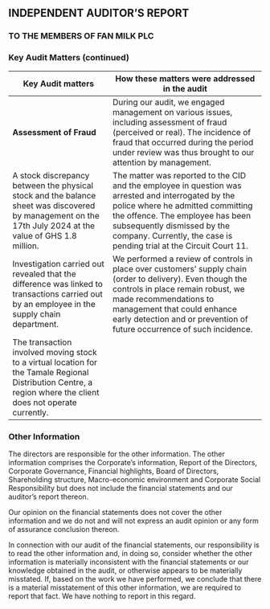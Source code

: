 ## INDEPENDENT AUDITOR’S REPORT
### TO THE MEMBERS OF FAN MILK PLC

### Key Audit Matters (continued)

| Key Audit matters | How these matters were addressed in the audit |
|-------------------|-----------------------------------------------|
| **Assessment of Fraud** | During our audit, we engaged management on various issues, including assessment of fraud (perceived or real). The incidence of fraud that occurred during the period under review was thus brought to our attention by management. |
| A stock discrepancy between the physical stock and the balance sheet was discovered by management on the 17th July 2024 at the value of GHS 1.8 million. | The matter was reported to the CID and the employee in question was arrested and interrogated by the police where he admitted committing the offence. The employee has been subsequently dismissed by the company. Currently, the case is pending trial at the Circuit Court 11. |
| Investigation carried out revealed that the difference was linked to transactions carried out by an employee in the supply chain department. | We performed a review of controls in place over customers’ supply chain (order to delivery). Even though the controls in place remain robust, we made recommendations to management that could enhance early detection and or prevention of future occurrence of such incidence. |
| The transaction involved moving stock to a virtual location for the Tamale Regional Distribution Centre, a region where the client does not operate currently. |  |

### Other Information

The directors are responsible for the other information. The other information comprises the Corporate’s information, Report of the Directors, Corporate Governance, Financial highlights, Board of Directors, Shareholding structure, Macro-economic environment and Corporate Social Responsibility but does not include the financial statements and our auditor’s report thereon.

Our opinion on the financial statements does not cover the other information and we do not and will not express an audit opinion or any form of assurance conclusion thereon.

In connection with our audit of the financial statements, our responsibility is to read the other information and, in doing so, consider whether the other information is materially inconsistent with the financial statements or our knowledge obtained in the audit, or otherwise appears to be materially misstated. If, based on the work we have performed, we conclude that there is a material misstatement of this other information, we are required to report that fact. We have nothing to report in this regard.